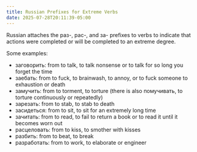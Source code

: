 ```yaml
---
title: Russian Prefixes for Extreme Verbs
date: 2025-07-28T20:11:39-05:00
---
```


Russian attaches the раз-, рас-, and за- prefixes to verbs to indicate that
actions were completed or will be completed to an extreme degree.

Some examples:

- заговорить: from to talk, to talk nonsense or to talk for so long you forget
  the time
- заебать: from to fuck, to brainwash, to annoy, or to fuck someone to
  exhaustion or death
- замучить: from to torment, to torture (there is also помучивать, to torture
  continuously or repeatedly)
- зарезать: from to stab, to stab to death
- засидеться: from to sit, to sit for an extremely long time
- зачитать: from to read, to fail to return a book or to read it until it
  becomes worn out
- раcцеловать: from to kiss, to smother with kisses
- разбить: from to beat, to break
- разработать: from to work, to elaborate or engineer

